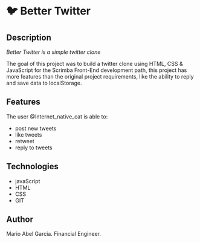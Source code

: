 # 🐦 Better Twitter 

## Description

*Better Twitter is a simple twitter clone*

The goal of this project was to build a twitter clone using HTML, CSS & JavaScript for the Scrimba Front-End development path, this project has more features than the original project requirements, like the ability to reply and save data to localStorage.


## Features

The user @Internet_native_cat is able to:
- post new tweets
- like tweets
- retweet
- reply to tweets

## Technologies

- javaScript
- HTML
- CSS
- GIT

## Author

Mario Abel Garcia. Financial Engineer.


